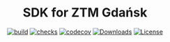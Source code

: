 <div align="center">
<h1>SDK for ZTM Gdańsk</h1>

[![build](https://img.shields.io/github/workflow/status/pakut2/ztm-sdk/Build%20TS)]()
[![checks](https://img.shields.io/github/checks-status/pakut2/ztm-sdk/main)]()
[![codecov](https://codecov.io/gh/pakut2/ztm-sdk/branch/main/graph/badge.svg?token=LB087ONKKA)](https://codecov.io/gh/pakut2/ztm-sdk)
[![Downloads](https://img.shields.io/npm/dw/ztm)](https://www.npmjs.com/package/ztm)
[![License](https://img.shields.io/github/license/pakut2/ztm-sdk)](https://github.com/pakut2/ztm-sdk/blob/main/LICENSE.md)

</div>
